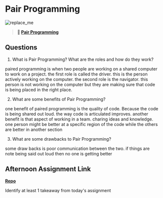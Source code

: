# Pair Programming

![replace_me](https://codeworks.blob.core.windows.net/public/assets/img/illustrations/placeholder.svg)

> **📖 [Pair Programming](https://codeworksacademy.com/fs-student-guide/resources/wk7/01-Pair-Programming)**

## Questions

1. What is Pair Programming? What are the roles and how do they work?

paired programming is when two people are working on a shared computer to work on a project. the first role is called the driver. this is the person actively working on the computer. the second role is the navigator. this person is not working on the computer but they are making sure that code is being placed in the right place.

2. What are some benefits of Pair Programming?

one benefit of paired programming is the quality of code. Because the code is being shared out loud. the way code is articulated improves. another benefit is that aspect of working in a team. charing ideas and knowledge. one person might be better at a specific region of the code while the others are better in another section

3. What are some drawbacks to Pair Programming?

some draw backs is poor communication between the two. if things are note being said out loud then no one is getting better 

## Afternoon Assignment Link

**[Repo](https://github.com/NikolasLyons/Postit.git)**

Identify at least 1 takeaway from today's assignment
